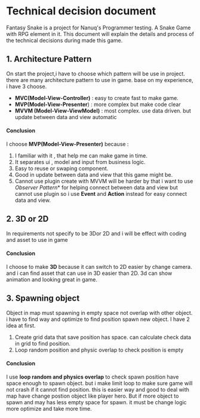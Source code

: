 # Technical decision document

Fantasy Snake is a project for Nanuq's Programmer testing. A Snake Game with RPG element in it. This document will explain the details and process of the technical decisions during made this game.

## 1. Architecture Pattern 
On start the project,i have to choose which pattern will be use in project. there are many architecture pattern  to use in game. base on my experience, i have 3 choose.
 - **MVC(Model-View-Controller)**  : easy to create fast to make game.
 - **MVP(Model-View-Presenter**)  : more complex but make code clear
 - **MVVM (Model-View-ViewModel)** : most complex. use data driven. but update between data and view automatic
#### Conclusion
I choose  **MVP(Model-View-Presenter)** because : 
1. I familiar with it , that help me can make game in time.  
2. It separates ui , model and input from business logic.
3. Easy to reuse or swaping component.
4. Good in update between data and view that this game might be.
5. Cannot use plugin create with MVVM will be harder
by that i want to use *Observer Pattern** for helping connect between data and view but cannot use plugin so i  use **Event** and **Action** instead for easy connect data and view.

## 2. 3D or 2D
In requirements not specify to be 3Dor 2D and i will be effect with coding and asset to use in game 
#### Conclusion
I choose to make **3D** because it can switch to 2D easier by change camera. and i can find asset that can use in 3D easier than 2D. 3d can show animation and looking great in game. 

## 3. Spawning object
Object in map must spawning in empty space not overlap with other object. i have to find way and optimize to  find  position spawn new object. I have 2 idea at first.
1.  Create grid data that save position has space. can calculate check data in grid to find position.
2. Loop random position and physic overlap to check position is empty
#### Conclusion
 I use **loop random and physics overlap** to check spawn position have space enough to spawn object. but i make limit loop to make sure game will not crash if it cannot find position. this is easier way and good to deal with map have change postion object like player hero. 
But if more object to spawn and may has less empty space for spawn. it must be change logic more optimize and take more time.
